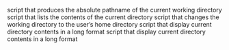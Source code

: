 script that produces the absolute pathname of the current working directory
script that lists the contents of the current directory
script that changes the working directory to the user’s home directory
script that display current directory contents in a long format
script that display current directory contents in a long format
